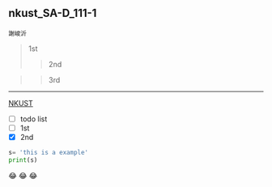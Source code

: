 ## nkust_SA-D_111-1 
`謝峻沂`
>1st
>>2nd

>>3rd
---

[NKUST](http://www.nkust.edu.tw)


- [ ] todo list
- [ ] 1st
- [x] 2nd

```python
s= 'this is a example'
print(s)
```
😂 😂 😂
